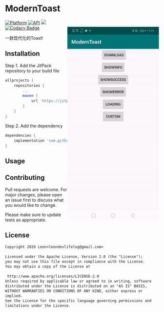ModernToast
============

<img src="/preview/preview.gif" alt="sample" title="sample" width="300" height="635" align="right" vspace="24" />

[![Platform](https://img.shields.io/badge/platform-android-green.svg)](http://developer.android.com/index.html)
[![API](https://img.shields.io/badge/API-14%2B-brightgreen.svg?style=flat)](https://android-arsenal.com/api?level=14)
[![](https://jitpack.io/v/LeonDevLifeLog/ModernToast.svg)](https://jitpack.io/#LeonDevLifeLog/ModernToast)
[![Codacy Badge](https://api.codacy.com/project/badge/Grade/b66bd97e00024675ac1f0df7212e184d)](https://www.codacy.com/manual/LeonDevLifeLog/ModernToast?utm_source=github.com&amp;utm_medium=referral&amp;utm_content=LeonDevLifeLog/ModernToast&amp;utm_campaign=Badge_Grade)

一款现代化的Toast!

## Installation

Step 1. Add the JitPack repository to your build file  
```groovy
allprojects {
    repositories {
        ...
        maven {
            url 'https://jitpack.io'
        }
    }
}
```
Step 2. Add the dependency
```groovy
dependencies {
    implementation 'com.github.LeonDevLifeLog:ModernToast:latest.integration'
}
```
## Usage

## Contributing
Pull requests are welcome. For major changes, please open an issue first to discuss what you would like to change.

Please make sure to update tests as appropriate.

## License

```text
Copyright 2020 Leon<leondevlifelog@gmail.com>

Licensed under the Apache License, Version 2.0 (the "License");
you may not use this file except in compliance with the License.
You may obtain a copy of the License at

 http://www.apache.org/licenses/LICENSE-2.0
Unless required by applicable law or agreed to in writing, software
distributed under the License is distributed on an "AS IS" BASIS,
WITHOUT WARRANTIES OR CONDITIONS OF ANY KIND, either express or implied.
See the License for the specific language governing permissions and
limitations under the License.
```